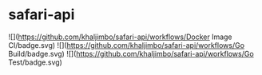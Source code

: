 # safari-api

![](https://github.com/khaljimbo/safari-api/workflows/Docker Image CI/badge.svg)
![](https://github.com/khaljimbo/safari-api/workflows/Go Build/badge.svg)
![](https://github.com/khaljimbo/safari-api/workflows/Go Test/badge.svg)